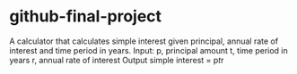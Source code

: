 # github-final-project
A calculator that calculates simple interest given principal, annual rate of interest and time period in years.	
	Input:
  	   p, principal amount
  	   t, time period in years
  	   r, annual rate of interest
	Output
  	   simple interest = p*t*r

